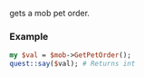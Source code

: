 gets a mob pet order.
### Example

```perl
my $val = $mob->GetPetOrder();
quest::say($val); # Returns int
```